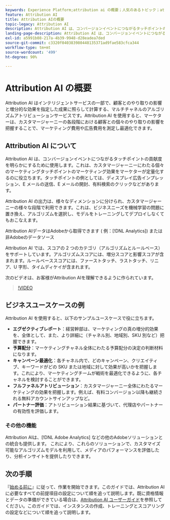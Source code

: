 ```yaml
---
keywords: Experience Platform;attribution ai の概要；人気のあるトピック；attribution ai;Attribution ai
feature: Attribution AI
title: Attribution AIの概要
topic-legacy: Attribution AI
description: Attribution AI は、コンバージョンイベントにつながるタッチポイントの貢献度を明らかにするために使用します。これは、カスタマージャーニーにわたる個々のマーケティングタッチポイントのマーケティング効果をマーケターが定量化するのに役立ちます。タッチポイントの例としては、ディスプレイ広告インプレッション、E メールの送信、E メールの開封、有料検索のクリックなどがあります。
landing-page-description: Attribution AI は、コンバージョンイベントにつながるタッチポイントの貢献度を明らかにするために使用します。これは、マーケターが、カスタマージャーニーをまたいだ個別マーケティングタッチポイントのマーケティング効果を、マーケターが、定量化する際に役立ちます。
exl-id: a5991b08-217a-4b39-9948-d28eadea7ded
source-git-commit: c3320f040383980448135371ad9fae583cfca344
workflow-type: tm+mt
source-wordcount: '499'
ht-degree: 90%

---
```


# Attribution AI の概要

Attribution AI はインテリジェントサービスの一部で、顧客とのやり取りの影響と増分的な効果を指定した成果に照らして計算する、マルチチャネルのアルゴリズムアトリビューションサービスです。Attribution AI を使用すると、マーケターは、カスタマージャーニーの各段階における顧客との個々のやり取りの影響を把握することで、マーケティング費用や広告費用を測定し最適化できます。

## Attribution AI について

Attribution AI は、コンバージョンイベントにつながるタッチポイントの貢献度を明らかにするために使用します。これは、カスタマージャーニーにわたる個々のマーケティングタッチポイントのマーケティング効果をマーケターが定量化するのに役立ちます。タッチポイントの例としては、ディスプレイ広告インプレッション、E メールの送信、E メールの開封、有料検索のクリックなどがあります。

Attribution AI の出力は、様々なディメンションに分けられ、カスタマージャーニーの様々な段階で利用できます。これは、ビジネスニーズを機械学習の問題に置き換え、アルゴリズムを選択し、モデルをトレーニングしてデプロイしなくてもおこなえます。

Attribution AIデータはAdobeから取得できます ( 例：[!DNL Analytics]) または非Adobeのデータソース

Attribution AI では、スコアの 2 つのカテゴリ（アルゴリズムとルールベース）をサポートしています。アルゴリズムスコアには、増分スコアと影響スコアが含まれます。ルールベーススコアには、ファーストタッチ、ラストタッチ、リニア、U 字形、タイムディケイが含まれます。

次のビデオは、お客様がAttribution AIを理解できるように作られています。

>[!VIDEO](https://video.tv.adobe.com/v/32667?learn=on&quality=12)

## ビジネスユースケースの例

Attribution AI を使用すると、以下のサンプルユースケースで役に立ちます。

- **エグゼクティブレポート**：経営幹部は、マーケティングの真の増分的効果を、全体として、また、より詳細に（チャネル別、地域別、SKU 別など）把握できます。
- **予算配分**：マーケティングチャネル全体にわたる予算配分の決定の判断材料になります。
- **キャンペーン最適化**：各チャネル内で、どのキャンペーン、クリエイティブ、キーワードがどの SKU または地域に対して効果が高いかを把握します。これにより、マーケティングチームが戦術を最適化できるように、各チャネルを検討することができます。
- **フルファネルアトリビューション**：カスタマージャーニー全体にわたるマーケティングの効果を把握します。例えば、有料コンバージョン以降も継続される無料アカウントサインアップなど。
- **パートナー評価**：アトリビューション結果に基づいて、代理店やパートナーの有効性を評価します。

### その他の機能

Attribution AIは、[!DNL Adobe Analytics] などの他のAdobeソリューションとの統合も提供します。 これにより、これらのソリューションで、カスタマイズ可能なアルゴリズムモデルを利用して、メディアのパフォーマンスを評価したり、分析インサイトを提供したりできます。

## 次の手順

『[始める前に](./getting-started.md)』に従って、作業を開始できます。このガイドでは、Attribution AI に必要なすべての前提項目の設定について順を追って説明します。既に資格情報とデータの準備ができている場合は、[Attribution AI ユーザーガイド](./user-guide.md)を参照してください。このガイドでは、インスタンスの作成、トレーニングとスコアリングの設定などについて順を追って説明します。
